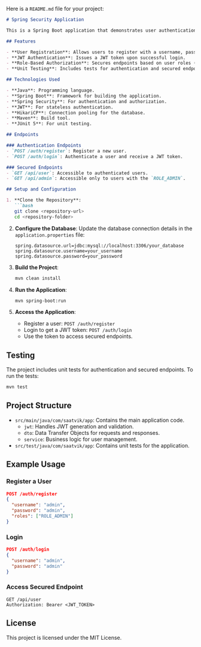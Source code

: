 Here is a `README.md` file for your project:

```markdown
# Spring Security Application

This is a Spring Boot application that demonstrates user authentication and authorization using JWT (JSON Web Tokens). The application includes endpoints for user registration, login, and role-based access control.

## Features

- **User Registration**: Allows users to register with a username, password, and roles.
- **JWT Authentication**: Issues a JWT token upon successful login.
- **Role-Based Authorization**: Secures endpoints based on user roles (e.g., `ROLE_USER`, `ROLE_ADMIN`).
- **Unit Testing**: Includes tests for authentication and secured endpoints using `MockMvc`.

## Technologies Used

- **Java**: Programming language.
- **Spring Boot**: Framework for building the application.
- **Spring Security**: For authentication and authorization.
- **JWT**: For stateless authentication.
- **HikariCP**: Connection pooling for the database.
- **Maven**: Build tool.
- **JUnit 5**: For unit testing.

## Endpoints

### Authentication Endpoints
- `POST /auth/register`: Register a new user.
- `POST /auth/login`: Authenticate a user and receive a JWT token.

### Secured Endpoints
- `GET /api/user`: Accessible to authenticated users.
- `GET /api/admin`: Accessible only to users with the `ROLE_ADMIN`.

## Setup and Configuration

1. **Clone the Repository**:
   ```bash
   git clone <repository-url>
   cd <repository-folder>
   ```

2. **Configure the Database**:
   Update the database connection details in the `application.properties` file:
   ```properties
   spring.datasource.url=jdbc:mysql://localhost:3306/your_database
   spring.datasource.username=your_username
   spring.datasource.password=your_password
   ```

3. **Build the Project**:
   ```bash
   mvn clean install
   ```

4. **Run the Application**:
   ```bash
   mvn spring-boot:run
   ```

5. **Access the Application**:
    - Register a user: `POST /auth/register`
    - Login to get a JWT token: `POST /auth/login`
    - Use the token to access secured endpoints.

## Testing

The project includes unit tests for authentication and secured endpoints. To run the tests:
```bash
mvn test
```

## Project Structure

- `src/main/java/com/saatvik/app`: Contains the main application code.
    - `jwt`: Handles JWT generation and validation.
    - `dto`: Data Transfer Objects for requests and responses.
    - `service`: Business logic for user management.
- `src/test/java/com/saatvik/app`: Contains unit tests for the application.

## Example Usage

### Register a User
```json
POST /auth/register
{
  "username": "admin",
  "password": "admin",
  "roles": ["ROLE_ADMIN"]
}
```

### Login
```json
POST /auth/login
{
  "username": "admin",
  "password": "admin"
}
```

### Access Secured Endpoint
```http
GET /api/user
Authorization: Bearer <JWT_TOKEN>
```

## License

This project is licensed under the MIT License.